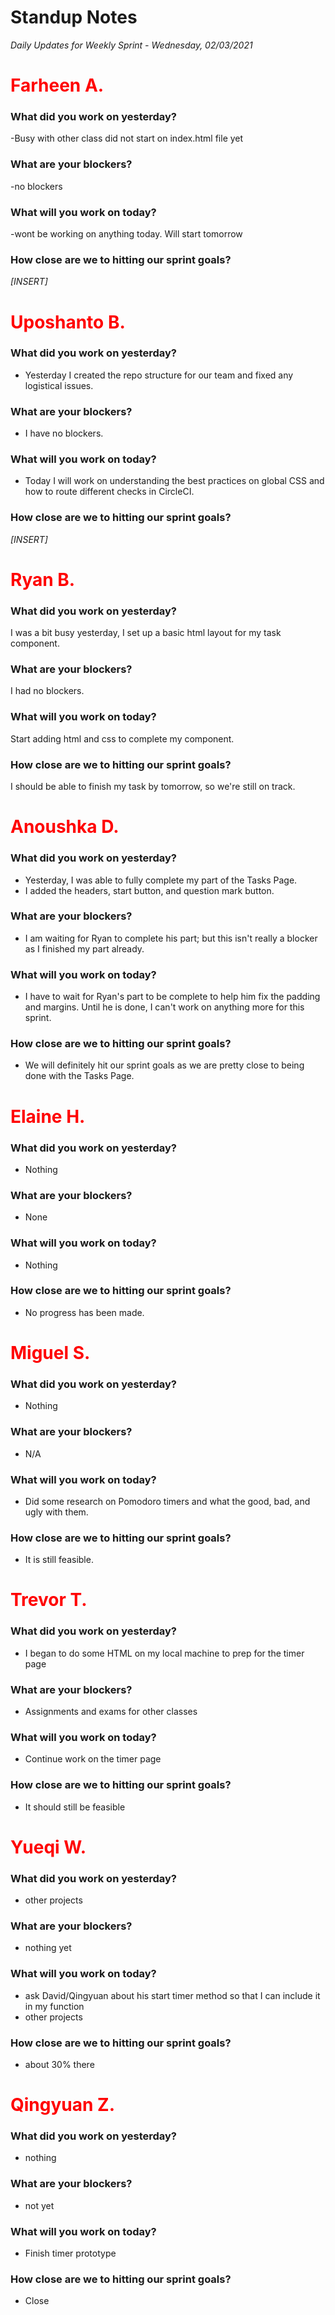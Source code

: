 # Standup Notes
_Daily Updates for Weekly Sprint - Wednesday, 02/03/2021_

<h1><span style="color: red;">Farheen A.</span></h1>

### What did you work on yesterday?

-Busy with other class did not start on index.html file yet

### What are your blockers?

-no blockers

### What will you work on today?

-wont be working on anything today. Will start tomorrow

### How close are we to hitting our sprint goals?

_[INSERT]_

<h1><span style="color: red;">Uposhanto B.</span></h1>

### What did you work on yesterday?

- Yesterday I created the repo structure for our team and fixed any logistical issues.

### What are your blockers?

- I have no blockers.

### What will you work on today?

- Today I will work on understanding the best practices on global CSS and how to route different checks in CircleCI.

### How close are we to hitting our sprint goals?

_[INSERT]_

<h1><span style="color: red;">Ryan B.</span></h1>

### What did you work on yesterday?

I was a bit busy yesterday, I set up a basic html layout for my task component.

### What are your blockers?

I had no blockers.

### What will you work on today?

Start adding html and css to complete my component.

### How close are we to hitting our sprint goals?

I should be able to finish my task by tomorrow, so we're still on track.

<h1><span style="color: red;">Anoushka D.</span></h1>

### What did you work on yesterday?
- Yesterday, I was able to fully complete my part of the Tasks Page.
- I added the headers, start button, and question mark button.

### What are your blockers?

- I am waiting for Ryan to complete his part; but this isn't really a blocker as I finished my part already.

### What will you work on today?

- I have to wait for Ryan's part to be complete to help him fix the padding and margins. Until he is done, I can't work on anything more for this sprint.

### How close are we to hitting our sprint goals?

- We will definitely hit our sprint goals as we are pretty close to being done with the Tasks Page.

<h1><span style="color: red;">Elaine H.</span></h1>

### What did you work on yesterday?

- Nothing

### What are your blockers?

- None

### What will you work on today?

- Nothing

### How close are we to hitting our sprint goals?

- No progress has been made.

<h1><span style="color: red;">Miguel S.</span></h1>

### What did you work on yesterday?

- Nothing

### What are your blockers?

- N/A

### What will you work on today?

- Did some research on Pomodoro timers and what the good, bad, and ugly with them.

### How close are we to hitting our sprint goals?

- It is still feasible.

<h1><span style="color: red;">Trevor T.</span></h1>

### What did you work on yesterday?

- I began to do some HTML on my local machine to prep for the timer page

### What are your blockers?

- Assignments and exams for other classes

### What will you work on today?

- Continue work on the timer page

### How close are we to hitting our sprint goals?

- It should still be feasible

<h1><span style="color: red;">Yueqi W.</span></h1>

### What did you work on yesterday?

- other projects

### What are your blockers?

- nothing yet

### What will you work on today?

- ask David/Qingyuan about his start timer method so that I can include it in my function
- other projects

### How close are we to hitting our sprint goals?
- about 30% there

<h1><span style="color: red;">Qingyuan Z.</span></h1>

### What did you work on yesterday?

- nothing

### What are your blockers?

- not yet

### What will you work on today?

- Finish timer prototype

### How close are we to hitting our sprint goals?

- Close

